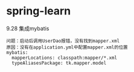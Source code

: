 # spring-learn
9.28 集成mybatis
```
问题：启动后调用UserDao报错，没有找到mapper.xml
原因：没有在application.yml中配置mapper.xml的位置
mybatis:
  mapperLocations: classpath:mapper/*.xml
  typeAliasesPackage: tk.mapper.model
```

